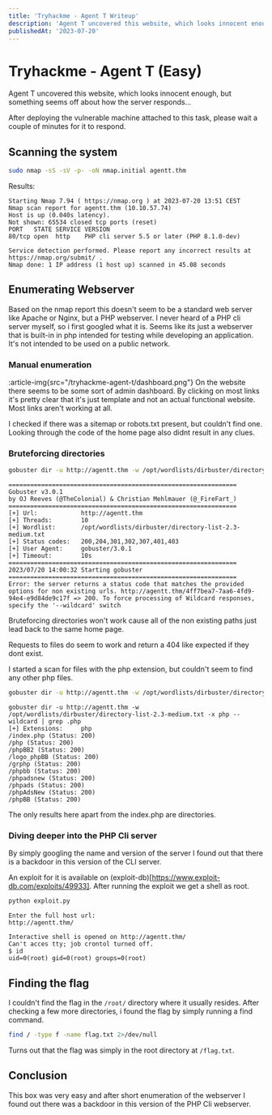 ```yaml
---
title: 'Tryhackme - Agent T Writeup'
description: 'Agent T uncovered this website, which looks innocent enough, but something seems off about how the server responds...' 
publishedAt: '2023-07-20'
---
```


# Tryhackme - Agent T (Easy) 
Agent T uncovered this website, which looks innocent enough, but something seems off about how the server responds...

After deploying the vulnerable machine attached to this task, please wait a couple of minutes for it to respond.

## Scanning the system
```bash
sudo nmap -sS -sV -p- -oN nmap.initial agentt.thm
```
Results:
```
Starting Nmap 7.94 ( https://nmap.org ) at 2023-07-20 13:51 CEST
Nmap scan report for agentt.thm (10.10.57.74)
Host is up (0.040s latency).
Not shown: 65534 closed tcp ports (reset)
PORT   STATE SERVICE VERSION
80/tcp open  http    PHP cli server 5.5 or later (PHP 8.1.0-dev)

Service detection performed. Please report any incorrect results at https://nmap.org/submit/ .
Nmap done: 1 IP address (1 host up) scanned in 45.08 seconds
```

## Enumerating Webserver 
Based on the nmap report this doesn't seem to be a standard web server like Apache or Nginx, but a PHP webserver. I never heard of a PHP cli server myself, so i first googled what it is. Seems like its just a webserver that is built-in in php intended for testing while developing an application. It's not intended to be used on a public network.

### Manual enumeration
:article-img{src="/tryhackme-agent-t/dashboard.png"}
On the website there seems to be some sort of admin dashboard. By clicking on most links it's pretty clear that it's just template and not an actual functional website. Most links aren't working at all.

I checked if there was a sitemap or robots.txt present, but couldn't find one.
Looking through the code of the home page also didnt result in any clues.

### Bruteforcing directories
```bash
gobuster dir -u http://agentt.thm -w /opt/wordlists/dirbuster/directory-list-lowercase-2.3-medium.txt
```
```
===============================================================
Gobuster v3.0.1
by OJ Reeves (@TheColonial) & Christian Mehlmauer (@_FireFart_)
===============================================================
[+] Url:            http://agentt.thm
[+] Threads:        10
[+] Wordlist:       /opt/wordlists/dirbuster/directory-list-2.3-medium.txt
[+] Status codes:   200,204,301,302,307,401,403
[+] User Agent:     gobuster/3.0.1
[+] Timeout:        10s
===============================================================
2023/07/20 14:00:32 Starting gobuster
===============================================================
Error: the server returns a status code that matches the provided options for non existing urls. http://agentt.thm/4ff7bea7-7aa6-4fd9-94e4-e9d84de9c17f => 200. To force processing of Wildcard responses, specify the '--wildcard' switch
```
Bruteforcing directories won't work cause all of the non existing paths just lead back to the same home page.

Requests to files do seem to work and return a 404 like expected if they dont exist.

I started a scan for files with the php extension, but couldn't seem to find any other php files.
```bash
gobuster dir -u http://agentt.thm -w /opt/wordlists/dirbuster/directory-list-2.3-medium.txt -x php --wildcard | grep .php
```
```
gobuster dir -u http://agentt.thm -w /opt/wordlists/dirbuster/directory-list-2.3-medium.txt -x php --wildcard | grep .php
[+] Extensions:     php
/index.php (Status: 200)
/php (Status: 200)
/phpBB2 (Status: 200)
/logo_phpBB (Status: 200)
/grphp (Status: 200)
/phpbb (Status: 200)
/phpadsnew (Status: 200)
/phpads (Status: 200)
/phpAdsNew (Status: 200)
/phpBB (Status: 200)
```
The only results here apart from the index.php are directories.

### Diving deeper into the PHP Cli server 
By simply googling the name and version of the server I found out that there is a backdoor in this version of the CLI server.

An exploit for it is available on (exploit-db)[https://www.exploit-db.com/exploits/49933].
After running the exploit we get a shell as root.
```bash
python exploit.py
```
```
Enter the full host url:
http://agentt.thm/

Interactive shell is opened on http://agentt.thm/
Can't acces tty; job crontol turned off.
$ id
uid=0(root) gid=0(root) groups=0(root)
```

## Finding the flag
I couldn't find the flag in the `/root/` directory where it usually resides.
After checking a few more directories, i found the flag by simply running a find command.
```bash
find / -type f -name flag.txt 2>/dev/null
```
Turns out that the flag was simply in the root directory at `/flag.txt`.

## Conclusion
This box was very easy and after short enumeration of the webserver I found out there was a backdoor in this version of the PHP Cli webserver.
